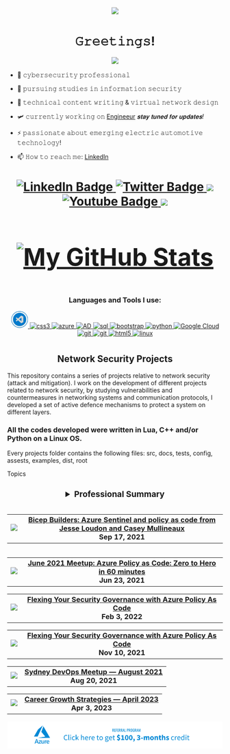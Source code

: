 <!--
**testcomputer/testcomputer** 
Keep your code neat
Maintain simply structure
And above all else, leave yourself notes
-->
    
<!--  <a target="_blank" href="https://github-readme-medium-recent-article.vercel.app/medium/@testcomputer/0"><img src="https://github-readme-medium-recent-article.vercel.app/medium/@testcomputer/0" alt="Recent Article 0">
    -->
<h1 align="center">
    <img src="https://camo.githubusercontent.com/82291b0fe831bfc6781e07fc5090cbd0a8b912bb8b8d4fec0696c881834f81ac/68747470733a2f2f70726f626f742e6d656469612f394575424971676170492e676966" width="750" height="1">
    <img src="https://camo.githubusercontent.com/d88bdce683bc31abcfc8fd8774880f5a305e4e59/687474703a2f2f692e696d6775722e636f6d2f6337476d414a662e706e67" />
 <br>
</h>  
    
<!-- <img src="https://camo.githubusercontent.com/82291b0fe831bfc6781e07fc5090cbd0a8b912bb8b8d4fec0696c881834f81ac/68747470733a2f2f70726f626f742e6d656469612f394575424971676170492e676966" width="750" height="1"> -->

 <!-- <p align="left"> <img src="https://komarev.com/ghpvc/?username=raghav-byte" alt="testcomputer" /> </p> -->

<div id="badges">
</div>
<h1 align="center"> 𝙶𝚛𝚎𝚎𝚝𝚒𝚗𝚐𝚜!
    </h1>
   <div id="header" align="center"> <img src="https://user-images.githubusercontent.com/104815254/170267211-7f5c43d2-cc8b-4e82-8bf3-068591c66093.gif" width="100"/> </div>
 
 <!-- 
<img src="https://camo.githubusercontent.com/e8e7b06ecf583bc040eb60e44eb5b8e0ecc5421320a92929ce21522dbc34c891/68747470733a2f2f6d656469612e67697068792e636f6d2f6d656469612f6876524a434c467a6361737252346961377a2f67697068792e676966" width="30px"/>
</h1> 
-->

- :telescope: 𝚌𝚢𝚋𝚎𝚛𝚜𝚎𝚌𝚞𝚛𝚒𝚝𝚢 𝚙𝚛𝚘𝚏𝚎𝚜𝚜𝚒𝚘𝚗𝚊𝚕

- 🧮  𝚙𝚞𝚛𝚜𝚞𝚒𝚗𝚐 𝚜𝚝𝚞𝚍𝚒𝚎𝚜 𝚒𝚗 𝚒𝚗𝚏𝚘𝚛𝚖𝚊𝚝𝚒𝚘𝚗 𝚜𝚎𝚌𝚞𝚛𝚒𝚝𝚢
 
- :seedling: 𝚝𝚎𝚌𝚑𝚗𝚒𝚌𝚊𝚕 𝚌𝚘𝚗𝚝𝚎𝚗𝚝 𝚠𝚛𝚒𝚝𝚒𝚗𝚐 & 𝚟𝚒𝚛𝚝𝚞𝚊𝚕 𝚗𝚎𝚝𝚠𝚘𝚛𝚔 𝚍𝚎𝚜𝚒𝚐𝚗

- :small_airplane: 𝚌𝚞𝚛𝚛𝚎𝚗𝚝𝚕𝚢 𝚠𝚘𝚛𝚔𝚒𝚗𝚐 𝚘𝚗 [Engineeur](https://engineeur.com) *𝐬𝐭𝐚𝐲 𝐭𝐮𝐧𝐞𝐝 𝐟𝐨𝐫 𝐮𝐩𝐝𝐚𝐭𝐞𝐬!*

- :zap: 𝚙𝚊𝚜𝚜𝚒𝚘𝚗𝚊𝚝𝚎 𝚊𝚋𝚘𝚞𝚝 𝚎𝚖𝚎𝚛𝚐𝚒𝚗𝚐 𝚎𝚕𝚎𝚌𝚝𝚛𝚒𝚌 𝚊𝚞𝚝𝚘𝚖𝚘𝚝𝚒𝚟𝚎 𝚝𝚎𝚌𝚑𝚗𝚘𝚕𝚘𝚐𝚢!    

<!-- 
                                                Understand the code 
                                                Practice simplicity
                                                Take your time
                                                Research & study new framworks and techniques
                                                

-->




<!--


                                     There is an easter egg located somewhere in this file. Happy hunting! 


-->


<!-- color coordinate images -->
- :mailbox: 𝙷𝚘𝚠 𝚝𝚘 𝚛𝚎𝚊𝚌𝚑 𝚖𝚎: [LinkedIn](https://www.linkedin.com/in/daniel-j-w-torres)

<h1 align="center">

<a href="https://www.linkedin.com/in/daniel-j-w-torres/">
    <img src="https://img.shields.io/badge/LinkedIn-blue?style=for-the-badge&logo=linkedin&logoColor=white" alt="LinkedIn Badge"/> 
    </a>
<!-- <a href="https://www.youtube.com/channel/UCwlMLasm-aDMaSQc62F92Zg/"> -->
<a href="https://www.twitter.com/danijordwiletor">
        <img src="https://img.shields.io/badge/Twitter-blue?style=for-the-badge&logo=twitter&logoColor=white" alt="Twitter Badge"/>
        </a>
         </a>
<a href="https://discord.com/channels/1033909070643609662/1033909071520206899">
<img src="https://camo.githubusercontent.com/3f990cfefb64f13d28397fe586c3aa38a81fde585de479205d63c79363ebe07a/68747470733a2f2f696d672e736869656c64732e696f2f62616467652f446973636f72642d3732383944413f7374796c653d666f722d7468652d6261646765266c6f676f3d646973636f7264266c6f676f436f6c6f723d7768697465" 
        </a>
    <a href="https://www.youtube.com/@danijordwiletorr"> 
    <img src="https://img.shields.io/badge/YouTube-red?style=for-the-badge&logo=youtube&logoColor=white" alt="Youtube Badge"/>
    </a>
 <a href="github.com/testcomputer"> 
 <img src="https://camo.githubusercontent.com/b994fc2dc47e1b1c3bb4932c4b37df5930ec6cae8187a2f363ff63a906b23de4/68747470733a2f2f696d672e736869656c64732e696f2f62616467652f2d4769744875622d3138313731373f7374796c653d666f722d7468652d6261646765266c6f676f3d476974487562266c6f676f436f6c6f723d776869746527" ata-canonical-src="https://img.shields.io/badge/-GitHub-181717?style=for-the-badge&amp;logo=GitHub&amp;logoColor=white'" style="max-width: 100%;"> <!-- temp fix, open a issue. resolve this -->
       
     

<h1 align="center"> 
 
[![My GitHub Stats](https://github-readme-stats.vercel.app/api/?username=testcomputer&count_private=true&theme=tokyonight&showicons=true)]()
<!-- 
![](https://komarev.com/ghpvc/?username=tstcomputer&style=plastic-square&color=brightgreen)
 -->
 </h1>
 
<!-- 
                                            <details>
                                            <summary>Web development</summary> Web development, 
                                            also known as website development, refers to the tasks 
                                            associated with creating, building, and maintaining websties.
                                            </p>
                                            </details>
-->

<h3 align="center"> Languages and Tools I use:
    </h3>
<p align="center"> 
  <a href="https://code.visualstudio.com/" target="_blank"> 
    <img src="https://github.com/Pedro-Murilo/icons-for-readme/blob/main/.github/vscode-icon.svg" alt="bootstrap" width="40" height="40"/> 
  <a href="https://www.w3schools.com/css/" target="_blank"> 
    <img src="https://img.icons8.com/color/48/000000/css3.png" alt="css3" width="40" height="40"/> 
    </a>
        <a href="https://azure.com/" target="_blank">
    <img src="https://github.com/testcomputer/testcomputer/assets/104815254/eb59d440-8d04-4f3a-972c-ad56a10d0d08" alt="azure" width="40" height="40"/>
    </a>
        <a href="https://microsoft.com/" target="_blank">    
    <img src="https://vectorified.com/images/active-directory-icon-26.png" alt="AD" width="40" height="40"/>
    </a>
        <a href="https://www.mysql.com/" target="_blank">
    <img src="https://img.icons8.com/color/64/000000/sql.png" alt="sql" width="40" height="40"/> 
    </a>
       <a href="https://getbootstrap.com" target="_blank">
    <img src="https://img.icons8.com/color/48/000000/bootstrap.png" alt="bootstrap" width="40" height="40"/> 
    </a>
        <a href="https://www.python.org" target="_blank">
    <img src="https://img.icons8.com/color/48/000000/python.png" alt="python"
  width="40" height="40"/>
    </a>
 <a href="https://cloud.google.com/" target="_blank">
    <img src="https://img.icons8.com/color/48/000000/google-cloud.png" alt="Google Cloud" width="40" height="40"/>
    </a>
  <a href="https://kali.org/" target="_blank"> 
    <img src="https://external-content.duckduckgo.com/iu/?u=http%3A%2F%2Forig12.deviantart.net%2F402b%2Ff%2F2015%2F318%2F9%2F6%2Fmortal_kombat_logo_2_by_llexandro-d9gpghl.png&f=1&nofb=1&ipt=56bc011d65a99ea52b81097395d92e15f3d3f7fe203b5100ed093be5b2a287ef&ipo=images" alt="git" width="40" height="40"/> 
        </a> <!-- {YOU_FOUND.THE.FLAG} -->
  <a href="https://git-scm.com/" target="_blank"> 
    <img src="https://img.icons8.com/color/48/000000/git.png" alt="git" width="40" height="40"/> 
    </a>
  <a href="https://www.w3.org/html/" target="_blank">  
    <img src="https://img.icons8.com/color/50/000000/html-5.png" alt="html5" width="40" height="40"/> 
    </a>
  <a href="https://www.linux.org/" target="_blank"> 
    <img src="https://img.icons8.com/color/48/000000/linux.png" alt="linux" width="40" height="40"/> 
    </a>
        </p> 
            </h1>

       
  
    
<h1 align="center"> 
    </h4>

  <!--   

                                            <details>
                                              <summary><strong> Example </strong></summary>
                                            </details>

 
-->

<h2 align="center">  Network Security Projects 
    </h1>
This repository contains a series of projects relative to network security (attack and mitigation). 
    I work on the development of different projects related to network security, by studying 
    vulnerabilities and countermeasures in networking systems and communication protocols, I 
    developed a set of active defence mechanisms to protect a system on different layers.
    
    
### All the codes developed were written in Lua, C++ and/or Python on a Linux OS.
Every projects folder contains the following files: src, docs, tests, config, assests, examples, dist, root

<!-- Description document which defines the guidelines/deliverables and in some cases input and example of output files.-->
Topics
   <!-- 
    Project 1: DNS packet capture and fields parsing (malicious detection)

    Project 2: Dynamic ARP Inspection Module

    Project 3: ARP-request reply attack defence (WEP)

    Project 4: DDoS mitigation 

    Project 5: Traffic fingerprinting of TLS flows (Markov chains)

    Project 6: IPS for SYN flood mitigations (Statical/Behavioral/Cookies protections)
-->
<!-- 
   
<h4>
    <details>
      <summary><strong>Mostly Used Languages </strong></summary>
      <img src="https://github-readme-stats.vercel.app/api/top-langs/?username=testcomputer&layout=compact" alt="testcomputer's mostly used Languages"/>
    </details>
</h4>

-->
<h3 align="center"><div>
    <h3>
        <details>
            <summary>
                <strong>Professional Summary</strong>
           </summary>
        <h5> Experienced Linux system administrator with a strong analytical mindset and expertise in various open-source operating systems. Committed to enhancing network uptime and system availability through effective installation, configuration, and administration of Linux systems. With 7 years of experience working with UNIX systems, I bring a deep understanding of network diagnostics and development operations. A diligent troubleshooter with excellent communication skills, adept at collaborating with employees and navigating diverse IT environments. Currently focused on developing an agile management methodology.</h5>
        </details>
    </h3>
</div>

<!-- YouTube Playlist Begin -->

<table>
    <table style="width:200">
        <tr>
            <td>
                <a href="https://www.youtube.com/watch?v=B03V3Tazcec">
                    <img width="140px" src="https://i.ytimg.com/vi/B03V3Tazcec/mqdefault.jpg">
                </a>
            </td>
<td>
    <a href="https://www.youtube.com/watch?v=B03V3Tazcec">Bicep Builders: Azure Sentinel and policy as code from Jesse Loudon and Casey Mullineaux
    </a>
    <br/>Sep 17, 2021
            </td>
        </tr>
    </table>
    
<table>
    <table style="width:200">
        <tr>
            <td>
                <a href="https://www.youtube.com/watch?v=AVn5glYBz84">
                    <img width="140px" src="https://i.ytimg.com/vi/AVn5glYBz84/mqdefault.jpg">
                </a>
            </td>
<td>
    <a href="https://www.youtube.com/watch?v=AVn5glYBz84">June 2021 Meetup: Azure Policy as Code: Zero to Hero in 60 minutes
    </a>
    <br/>Jun 23, 2021
            </td>
        </tr>
    </table>

<table>
    <tr>
        <td>
            <a href="https://www.youtube.com/watch?v=SuH_TBBsvLI">
                <img width="140px" src="https://i.ytimg.com/vi/SuH_TBBsvLI/mqdefault.jpg">
            </a>
        </td>
<td>
    <a href="https://www.youtube.com/watch?v=SuH_TBBsvLI">Flexing Your Security Governance with Azure Policy As Code
    </a>
    <br/>Feb 3, 2022
        </td>
    </tr>
    </table>

<table>
    <tr>
        <td>
            <a href="https://www.youtube.com/watch?v=-KSLh2I9e1U">
                <img width="140px" src="https://i.ytimg.com/vi/-KSLh2I9e1U/mqdefault.jpg">
            </a>
        </td>
<td>
    <a href="https://www.youtube.com/watch?v=-KSLh2I9e1U">Flexing Your Security Governance with Azure Policy As Code
    </a>
    <br/>Nov 10, 2021
        </td>
    </tr>
    </table>

<table>
    <tr>
        <td>
            <a href="https://www.youtube.com/watch?v=dPwy8nlNyNM">
                <img width="140px" src="https://i.ytimg.com/vi/dPwy8nlNyNM/mqdefault.jpg">
            </a>
        </td>
<td>
    <a href="https://www.youtube.com/watch?v=dPwy8nlNyNM">Sydney DevOps Meetup — August 2021
    </a>
    <br/>Aug 20, 2021
        </td>
    </tr>
    </table>

<!-- YouTube Playlist End -->
  
    
 <table>
    <tr>
        <td>
            <a href="https://engineeur.com/f/career-growth-strategies-for-new-professionals">
                <img width="140px" src="https://user-images.githubusercontent.com/104815254/230734507-d07ffaeb-0539-4630-a1cf-53ab10ca6bbe.png">
            </a>
        </td>
<td>
    <a href="https://engineeur.com/f/career-growth-strategies-for-new-professionals">Career Growth Strategies — April 2023
    </a>
    <br/>Apr 3, 2023
        </td>
    </tr>
    </table>
   
    
    
    
    
    
    
    
    
    
    
    
    
    
    
    
    
 
<p align="center"> <a href="https://www.azure.com" target="_blank"> <img src="https://raw.githubusercontent.com/pry0cc/axiom/master/screenshots/Referrals/azure_referral.png" 
 screenshots/Referrals/azure_referral.png/><img src="https://camo.githubusercontent.com/82291b0fe831bfc6781e07fc5090cbd0a8b912bb8b8d4fec0696c881834f81ac/68747470733a2f2f70726f626f742e6d656469612f394575424971676170492e676966" width="750" height="1">
